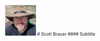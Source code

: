 <img src="images/headshot.png" width="100" float="left">
# Scott Brauer
#### Subtitle

## <Title>

Recent Date Tag About



[<img src="images/email_PNG1.png" width="50" float="left">](mailto:CodeRancher@zohomail.com)
[![github](images/github_PNG86.png | width=50)](https://github.com/CodeRancher)
[![linkedin](images/linkedIn_PNG7.png | width=50)](https://www.linkedin.com/in/scott-brauer-8209321/)